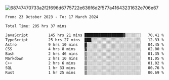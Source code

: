 ![68747470733a2f2f696d6775722e636f6d2f577a41643231632e706e67](https://github.com/koreoxy/koreoxy/assets/73381115/a29b30a2-7b86-4bf1-a3b8-5e7cb8eb1ab0)




<!--START_SECTION:waka-->

```txt
From: 23 October 2023 - To: 17 March 2024

Total Time: 205 hrs 37 mins

JavaScript         145 hrs 21 mins █████████████████▓░░░░░░░   70.41 %
TypeScript         25 hrs 27 mins  ███░░░░░░░░░░░░░░░░░░░░░░   12.33 %
Astro              9 hrs 10 mins   █░░░░░░░░░░░░░░░░░░░░░░░░   04.45 %
CSS                4 hrs 8 mins    ▓░░░░░░░░░░░░░░░░░░░░░░░░   02.00 %
Bash               2 hrs 46 mins   ▒░░░░░░░░░░░░░░░░░░░░░░░░   01.35 %
Markdown           2 hrs 10 mins   ▒░░░░░░░░░░░░░░░░░░░░░░░░   01.05 %
C++                2 hrs 6 mins    ▒░░░░░░░░░░░░░░░░░░░░░░░░   01.02 %
SQL                1 hr 33 mins    ▒░░░░░░░░░░░░░░░░░░░░░░░░   00.76 %
Rust               1 hr 25 mins    ▒░░░░░░░░░░░░░░░░░░░░░░░░   00.69 %
```

<!--END_SECTION:waka-->
